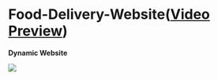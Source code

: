 # Food-Delivery-Website(<b><a href="https://youtu.be/IIngWRUJBMs">Video Preview</a></b>)

<b>Dynamic Website</b>

![](Preview.png)
